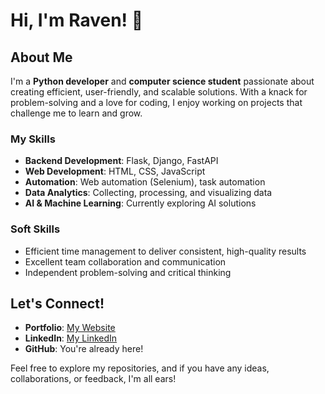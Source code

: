 # Hi, I'm Raven! 👋

## About Me
I'm a **Python developer** and **computer science student** passionate about creating efficient, user-friendly, and scalable solutions. With a knack for problem-solving and a love for coding, I enjoy working on projects that challenge me to learn and grow.

### My Skills
- **Backend Development**: Flask, Django, FastAPI  
- **Web Development**: HTML, CSS, JavaScript 
- **Automation**: Web automation (Selenium), task automation  
- **Data Analytics**: Collecting, processing, and visualizing data  
- **AI & Machine Learning**: Currently exploring AI solutions
  
### Soft Skills
- Efficient time management to deliver consistent, high-quality results  
- Excellent team collaboration and communication  
- Independent problem-solving and critical thinking  

## Let's Connect!
- **Portfolio**: [My Website](https://tony-akporotu.onrender.com)  
- **LinkedIn**: [My LinkedIn](https://www.linkedin.com/in/tonyrav3n)  
- **GitHub**: You're already here!  

Feel free to explore my repositories, and if you have any ideas, collaborations, or feedback, I'm all ears!
